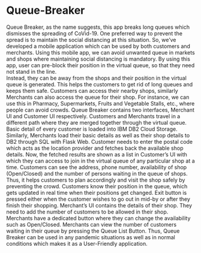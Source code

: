 # Queue-Breaker
Queue Breaker, as the name suggests, this app breaks long queues which dismisses the spreading of CoVid-19.
One preferred way to prevent the spread is to maintain the social distancing at this situation.
So, we’ve developed a mobile application which can be used by both customers and merchants. 
Using this mobile app, we can avoid unwanted queue in markets and shops where maintaining social distancing is mandatory. 
By using this app, user can pre-block their position in the virtual queue, so that they need not stand in the line.  
Instead, they can be away from the shops and their position in the virtual queue is generated. 
This helps the customers to get rid of long queues and keeps them safe.
Customers can access their nearby shops, similarly Merchants can also access the queue for their shop.
For instance, we can use this in Pharmacy, Supermarkets, Fruits and Vegetable Stalls, etc., where people can avoid crowds.
Queue Breaker contains two interfaces, Merchant UI and Customer UI respectively.
Customers and Merchants travel in a different path where they are merged together through the virtual queue.
Basic detail of every customer is loaded into IBM DB2 Cloud Storage.
Similarly, Merchants load their basic details as well as their shop details to DB2 through SQL with Flask Web. 
Customer needs to enter the postal code which acts as the location provider and fetches back the available shop details.
Now, the fetched results are shown as a list in Customer’s UI with which they can access to join in the virtual queue of any particular shop at a time. 
Customers can see the address, phone number, availability of shop (Open/Closed) and the number of persons waiting in the queue of shops. 
Thus, it helps customers to plan accordingly and visit the shop safely by preventing the crowd. 
Customers know their position in the queue, which gets updated in real time when their positions get changed.
Exit button is pressed either when the customer wishes to go out in mid-by or after they finish their shopping.
Merchant’s UI contains the details of their shop. They need to add the number of customers to be allowed in their shop.
Merchants have a dedicated button where they can change the availability such as Open/Closed.
Merchants can view the number of customers waiting in their queue by pressing the Queue List Button. 
Thus, Queue Breaker can be used in any pandemic situations as well as in normal conditions which makes it as a User-Friendly application.


